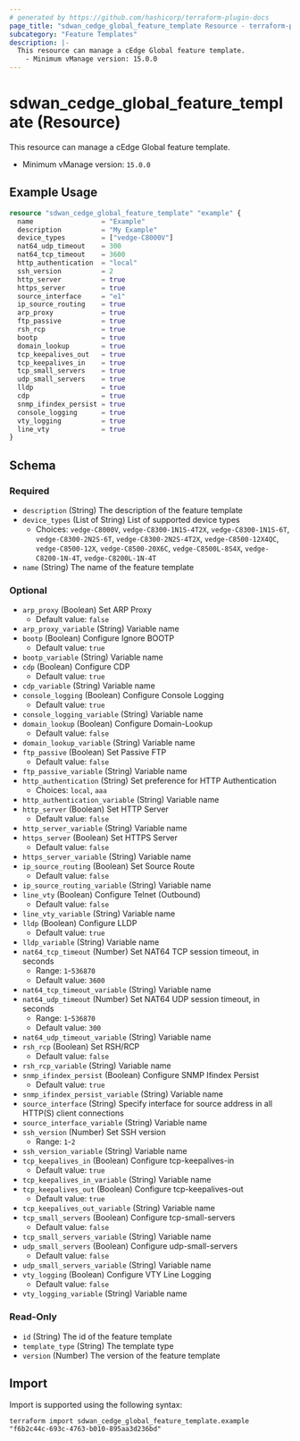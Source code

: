 ```yaml
---
# generated by https://github.com/hashicorp/terraform-plugin-docs
page_title: "sdwan_cedge_global_feature_template Resource - terraform-provider-sdwan"
subcategory: "Feature Templates"
description: |-
  This resource can manage a cEdge Global feature template.
    - Minimum vManage version: 15.0.0
---
```


# sdwan_cedge_global_feature_template (Resource)

This resource can manage a cEdge Global feature template.
  - Minimum vManage version: `15.0.0`

## Example Usage

```terraform
resource "sdwan_cedge_global_feature_template" "example" {
  name                 = "Example"
  description          = "My Example"
  device_types         = ["vedge-C8000V"]
  nat64_udp_timeout    = 300
  nat64_tcp_timeout    = 3600
  http_authentication  = "local"
  ssh_version          = 2
  http_server          = true
  https_server         = true
  source_interface     = "e1"
  ip_source_routing    = true
  arp_proxy            = true
  ftp_passive          = true
  rsh_rcp              = true
  bootp                = true
  domain_lookup        = true
  tcp_keepalives_out   = true
  tcp_keepalives_in    = true
  tcp_small_servers    = true
  udp_small_servers    = true
  lldp                 = true
  cdp                  = true
  snmp_ifindex_persist = true
  console_logging      = true
  vty_logging          = true
  line_vty             = true
}
```

<!-- schema generated by tfplugindocs -->
## Schema

### Required

- `description` (String) The description of the feature template
- `device_types` (List of String) List of supported device types
  - Choices: `vedge-C8000V`, `vedge-C8300-1N1S-4T2X`, `vedge-C8300-1N1S-6T`, `vedge-C8300-2N2S-6T`, `vedge-C8300-2N2S-4T2X`, `vedge-C8500-12X4QC`, `vedge-C8500-12X`, `vedge-C8500-20X6C`, `vedge-C8500L-8S4X`, `vedge-C8200-1N-4T`, `vedge-C8200L-1N-4T`
- `name` (String) The name of the feature template

### Optional

- `arp_proxy` (Boolean) Set ARP Proxy
  - Default value: `false`
- `arp_proxy_variable` (String) Variable name
- `bootp` (Boolean) Configure Ignore BOOTP
  - Default value: `true`
- `bootp_variable` (String) Variable name
- `cdp` (Boolean) Configure CDP
  - Default value: `true`
- `cdp_variable` (String) Variable name
- `console_logging` (Boolean) Configure Console Logging
  - Default value: `true`
- `console_logging_variable` (String) Variable name
- `domain_lookup` (Boolean) Configure Domain-Lookup
  - Default value: `false`
- `domain_lookup_variable` (String) Variable name
- `ftp_passive` (Boolean) Set Passive FTP
  - Default value: `false`
- `ftp_passive_variable` (String) Variable name
- `http_authentication` (String) Set preference for HTTP Authentication
  - Choices: `local`, `aaa`
- `http_authentication_variable` (String) Variable name
- `http_server` (Boolean) Set HTTP Server
  - Default value: `false`
- `http_server_variable` (String) Variable name
- `https_server` (Boolean) Set HTTPS Server
  - Default value: `false`
- `https_server_variable` (String) Variable name
- `ip_source_routing` (Boolean) Set Source Route
  - Default value: `false`
- `ip_source_routing_variable` (String) Variable name
- `line_vty` (Boolean) Configure Telnet (Outbound)
  - Default value: `false`
- `line_vty_variable` (String) Variable name
- `lldp` (Boolean) Configure LLDP
  - Default value: `true`
- `lldp_variable` (String) Variable name
- `nat64_tcp_timeout` (Number) Set NAT64 TCP session timeout, in seconds
  - Range: `1`-`536870`
  - Default value: `3600`
- `nat64_tcp_timeout_variable` (String) Variable name
- `nat64_udp_timeout` (Number) Set NAT64 UDP session timeout, in seconds
  - Range: `1`-`536870`
  - Default value: `300`
- `nat64_udp_timeout_variable` (String) Variable name
- `rsh_rcp` (Boolean) Set RSH/RCP
  - Default value: `false`
- `rsh_rcp_variable` (String) Variable name
- `snmp_ifindex_persist` (Boolean) Configure SNMP Ifindex Persist
  - Default value: `true`
- `snmp_ifindex_persist_variable` (String) Variable name
- `source_interface` (String) Specify interface for source address in all HTTP(S) client connections
- `source_interface_variable` (String) Variable name
- `ssh_version` (Number) Set SSH version
  - Range: `1`-`2`
- `ssh_version_variable` (String) Variable name
- `tcp_keepalives_in` (Boolean) Configure tcp-keepalives-in
  - Default value: `true`
- `tcp_keepalives_in_variable` (String) Variable name
- `tcp_keepalives_out` (Boolean) Configure tcp-keepalives-out
  - Default value: `true`
- `tcp_keepalives_out_variable` (String) Variable name
- `tcp_small_servers` (Boolean) Configure tcp-small-servers
  - Default value: `false`
- `tcp_small_servers_variable` (String) Variable name
- `udp_small_servers` (Boolean) Configure udp-small-servers
  - Default value: `false`
- `udp_small_servers_variable` (String) Variable name
- `vty_logging` (Boolean) Configure VTY Line Logging
  - Default value: `false`
- `vty_logging_variable` (String) Variable name

### Read-Only

- `id` (String) The id of the feature template
- `template_type` (String) The template type
- `version` (Number) The version of the feature template

## Import

Import is supported using the following syntax:

```shell
terraform import sdwan_cedge_global_feature_template.example "f6b2c44c-693c-4763-b010-895aa3d236bd"
```
